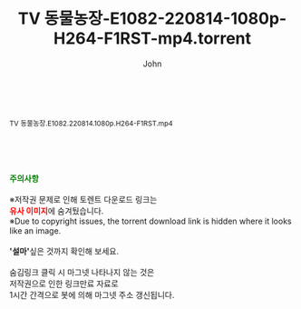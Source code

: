﻿---
layout: post
title:  "TV 동물농장-E1082-220814-1080p-H264-F1RST-mp4.torrent"
author: John
categories: [ 방송/음악 ]
tags: [  ]
image:  
description: "TV 동물농장-E1082-220814-1080p-H264-F1RST-mp4 torrent 정보 공유"
toc: true
toc_sticky: true
---

<br>
<div class="view-img">
<a class="view_image" href="http://torrentmobile61.com/bbs/view_image.php?fn=%2Fdata%2Ffile%2Fmusic%2F3735183265_cxSE6qFT_943b46abc4ab42278faefbe01efeb62e46dbe4ce.jpg" target="_blank"><img alt="" class="img-tag" content="http://torrentmobile61.com/data/file/music/3735183265_cxSE6qFT_943b46abc4ab42278faefbe01efeb62e46dbe4ce.jpg" itemprop="image" src="http://torrentmobile61.com/data/file/music/thumb-3735183265_cxSE6qFT_943b46abc4ab42278faefbe01efeb62e46dbe4ce_835x2212.jpg"/></a></div><div class="view-content" itemprop="description">
<p><span style="font-size:12px;">TV 동물농장.E1082.220814.1080p.H264-F1RST.mp4</span> </p> </div>
    
<br><br><br>
<p data-ke-size="size16"><b><span style="color: green;">주의사항</span></b><br /><br />※저작권 문제로 인해 토렌트 다운로드 링크는<br /><b><span style="color: red;">유사 이미지</span></b>에 숨겨뒀습니다.<br />※Due to copyright issues, the torrent download link is hidden where it looks like an image.<br /><br /><b>'설마'</b>싶은 것까지 확인해 보세요.<br /><br />숨김링크 클릭 시 마그넷 나타나지 않는 것은<br />저작권으로 인한 링크만료 자료로<br />1시간 간격으로 봇에 의해 마그넷 주소 갱신됩니다.</p>
